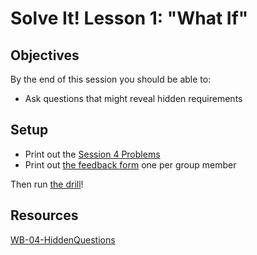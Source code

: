 # Solve It!  Lesson 1: "What If"

## Objectives

By the end of this session you should be able to:

- Ask questions that might reveal hidden requirements

## Setup

- Print out the [Session 4 Problems](https://docs.google.com/document/d/1lzWEGldeSCzk55vDiERfCYNeT5FgobMH76yKmeeMuiQ/edit)
- Print out [the feedback form](https://docs.google.com/document/d/1i7sMJ5FmuE6pNreOOc_vVFUQx0UhIPfDxaj6b7UwaUQ/edit) one per group member

Then run [the drill](./README.md)!

## Resources

[WB-04-HiddenQuestions](https://students-gschool-production.s3.amazonaws.com/uploads/asset/file/196/WB-04-HiddenQuestions.pdf)
